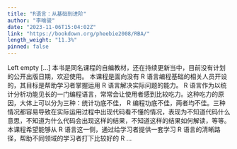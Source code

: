 ```yaml
---
title: "R语言：从基础到进阶"
author: "李喻骏"
date: "2023-11-06T15:04:02Z"
link: "https://bookdown.org/pheebie2008/RBA/"
length_weight: "11.3%"
pinned: false
---
```


Left empty [...] 本书是同名课程的自编教材，还在持续更新当中，目前没有计划的公开出版日期，欢迎使用。 本课程是面向没有 R 语言编程基础的相关人员开设的，其目标是帮助学习者掌握运用 R 语言解决实际问题的能力。 R 语言作为以统计分析功能见长的一门编程语言，常常会让使用者感到比较吃力。这种吃力的原因，大体上可以分为三种：统计功底不佳， R 编程功底不佳，两者均不佳。三种情况都容易导致在实际运用过程中出现代码看不懂的情况，表现为不知道代码什么意思，不知道为什么代码会出现这样的结果，不知道这样的结果如何解读，等等。 本课程希望能够从 R 语言这一侧，通过给学习者提供一套学习 R 语言的清晰路径，帮助不同领域的学习者打下比较好的 R ...
